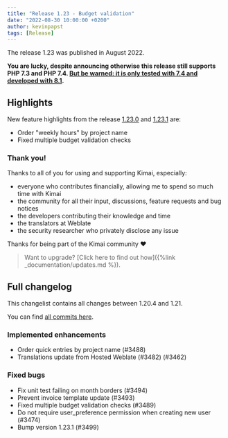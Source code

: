 ```yaml
---
title: "Release 1.23 - Budget validation"
date: "2022-08-30 10:00:00 +0200"
author: kevinpapst
tags: [Release]
---
```


The release 1.23 was published in August 2022.

**You are lucky, despite announcing otherwise this release still supports PHP 7.3 and PHP 7.4. [But be warned: it is only tested with 7.4 and developed with 8.1](https://www.kimai.org/blog/2021/sunsetting-php-7/).**

## Highlights

New feature highlights from the release [1.23.0](https://github.com/kevinpapst/kimai2/releases/tag/1.23.0) and [1.23.1](https://github.com/kevinpapst/kimai2/releases/tag/1.23.1) are:

- Order "weekly hours" by project name
- Fixed multiple budget validation checks

### Thank you!

Thanks to all of you for using and supporting Kimai, especially:
- everyone who contributes financially, allowing me to spend so much time with Kimai
- the community for all their input, discussions, feature requests and bug notices
- the developers contributing their knowledge and time
- the translators at Weblate
- the security researcher who privately disclose any issue   

Thanks for being part of the Kimai community ❤️

> Want to upgrade? [Click here to find out how]({%link _documentation/updates.md %}).

## Full changelog

This changelist contains all changes between 1.20.4 and 1.21.

You can find [all commits here](https://github.com/kevinpapst/kimai2/compare/1.20.4...1.21).

### Implemented enhancements

- Order quick entries by project name (#3488)
- Translations update from Hosted Weblate (#3482) (#3462)

### Fixed bugs

- Fix unit test failing on month borders (#3494)
- Prevent invoice template update (#3493)
- Fixed multiple budget validation checks (#3489)
- Do not require user_preference permission when creating new user (#3474)
- Bump version 1.23.1 (#3499)
